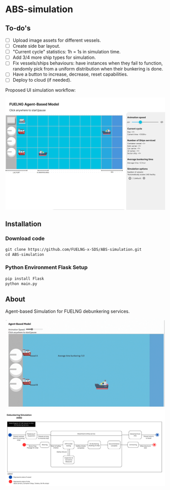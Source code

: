 # ABS-simulation

## To-do's
- [ ] Upload image assets for different vessels.
- [ ] Create side bar layout.
- [ ] "Current cycle" statistics: 1h = 1s in simulation time.
- [ ] Add 3/4 more ship types for simulation.
- [ ] Fix vessels/ships behaviours: have instances when they fail to function, randomly pick from a uniform distribution when their bunkering is done.
- [ ] Have a button to increase, decrease, reset capabilities.
- [ ] Deploy to cloud (if needed).

Proposed UI simulation workflow: 
<div style="text-align: center;">
    <img src="readme_assets/Plan_UI.png">
</div>

## Installation
### Download code
```shell
git clone https://github.com/FUELNG-x-SDS/ABS-simulation.git
cd ABS-simulation
```

### Python Environment Flask Setup
```shell
pip install Flask
python main.py
```

## About
Agent-based Simulation for FUELNG debunkering services.

<div style="text-align: center;">
    <img src="readme_assets/ABS_ver_1.gif">
</div>

<div style="text-align: center;">
    <img src="readme_assets/ABS_State_Diagram.png">
</div>
